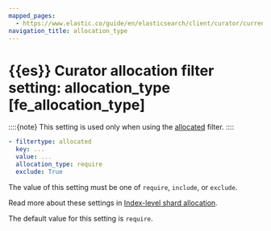 ```yaml
---
mapped_pages:
  - https://www.elastic.co/guide/en/elasticsearch/client/curator/current/fe_allocation_type.html
navigation_title: allocation_type
---
```


# {{es}} Curator allocation filter setting: allocation_type [fe_allocation_type]

::::{note}
This setting is used only when using the [allocated](/reference/filtertype_allocated.md) filter.
::::


```yaml
- filtertype: allocated
  key: ...
  value: ...
  allocation_type: require
  exclude: True
```

The value of this setting must be one of `require`, `include`, or `exclude`.

Read more about these settings in [Index-level shard allocation](docs-content://deploy-manage/distributed-architecture/shard-allocation-relocation-recovery/index-level-shard-allocation.md).

The default value for this setting is `require`.

